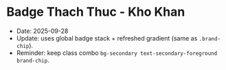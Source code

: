 # Badge Thach Thuc - Kho Khan

- Date: 2025-09-28
- Update: uses global badge stack + refreshed gradient (same as `.brand-chip`).
- Reminder: keep class combo `bg-secondary text-secondary-foreground brand-chip`.
